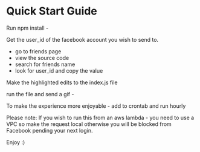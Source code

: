 # Quick Start Guide
Run npm install -

Get the user_id of the facebook account you wish to send to.
  - go to friends page
  - view the source code
  - search for friends name
  - look for user_id and copy the value


Make the highlighted edits to the index.js file

run the file and send a gif -

To make the experience more enjoyable - add to crontab and run hourly

Please note:
If you wish to run this from an aws lambda - you need to use a VPC so make the request local otherwise you will be blocked from Facebook pending your next login.

Enjoy :)
